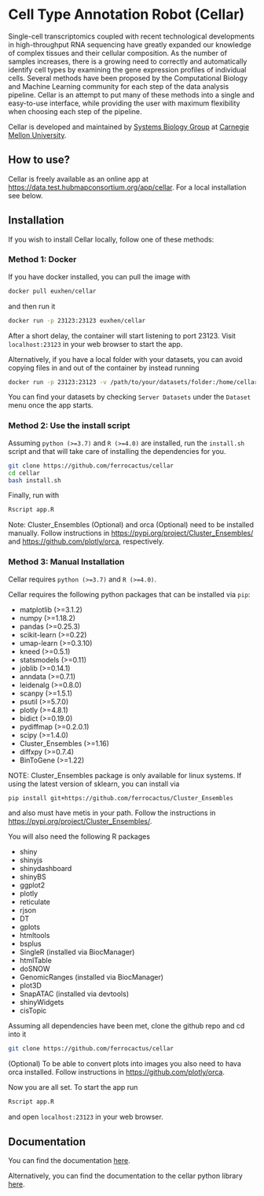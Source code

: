 <h1>Cell Type Annotation Robot (Cellar)</h1>

Single-cell transcriptomics coupled with recent technological
developments in high-throughput RNA sequencing have greatly
expanded our knowledge of complex tissues and their cellular
composition. As the number of samples increases, there is a
growing need to correctly and automatically identify cell
types by examining the gene expression profiles of individual
cells. Several methods have been proposed by the Computational
Biology and Machine Learning community for each step of the data
analysis pipeline. Cellar is an attempt to put many of these methods
into a single and easy-to-use interface, while providing the user
with maximum flexibility when choosing each step of the pipeline.

Cellar is developed and maintained by <a href="http://www.sb.cs.cmu.edu/"
    target="_blank">Systems Biology Group</a> at
    <a href="https://www.cmu.edu/" target="_blank">Carnegie Mellon University</a>.

<h2>How to use?</h2>
Cellar is freely available as an online app at
<a href="https://data.test.hubmapconsortium.org/app/cellar" target="_blank">
https://data.test.hubmapconsortium.org/app/cellar</a>. For a local
installation see below.

<h2>Installation</h2>
If you wish to install Cellar locally, follow one of these methods:

<h3>Method 1: Docker</h3>
If you have docker installed, you can pull the image with

```bash
docker pull euxhen/cellar
```

and then run it

```bash
docker run -p 23123:23123 euxhen/cellar
```

After a short delay, the container will start listening to port 23123.
Visit `localhost:23123` in your web browser to start the app.

Alternatively, if you have a local folder with your datasets,
you can avoid copying files in and out of the container by
instead running

```bash
docker run -p 23123:23123 -v /path/to/your/datasets/folder:/home/cellar/datasets/server euxhen/cellar
```

You can find your datasets by checking `Server Datasets` under
the `Dataset` menu once the app starts.

<h3>Method 2: Use the install script</h3>

Assuming `python (>=3.7)` and `R (>=4.0)` are installed, run the `install.sh` script
and that will take care of installing the dependencies for you.

```bash
git clone https://github.com/ferrocactus/cellar
cd cellar
bash install.sh
```

Finally, run with
```bash
Rscript app.R
```

Note: Cluster_Ensembles (Optional) and orca (Optional) need to be installed manually.
Follow instructions in <a href="https://pypi.org/project/Cluster_Ensembles/" target="_blank">
https://pypi.org/project/Cluster_Ensembles/</a> and
<a href="https://github.com/plotly/orca" target="_blank">https://github.com/plotly/orca</a>,
respectively.

<h3>Method 3: Manual Installation</h3>

Cellar requires `python (>=3.7)` and `R (>=4.0)`.

Cellar requires the following python packages that can be installed via `pip`:

* matplotlib (>=3.1.2)
* numpy (>=1.18.2)
* pandas (>=0.25.3)
* scikit-learn (>=0.22)
* umap-learn (>=0.3.10)
* kneed (>=0.5.1)
* statsmodels (>=0.11)
* joblib (>=0.14.1)
* anndata (>=0.7.1)
* leidenalg (>=0.8.0)
* scanpy (>=1.5.1)
* psutil (>=5.7.0)
* plotly (>=4.8.1)
* bidict (>=0.19.0)
* pydiffmap (>=0.2.0.1)
* scipy (>=1.4.0)
* Cluster_Ensembles (>=1.16)
* diffxpy (>=0.7.4)
* BinToGene (>=1.22)

NOTE: Cluster_Ensembles package is only available for linux systems.
If using the latest version of sklearn, you can install via

```bash
pip install git+https://github.com/ferrocactus/Cluster_Ensembles
```
and also must have metis in your path. Follow the instructions in
<a href="https://pypi.org/project/Cluster_Ensembles/" target="_blank">
https://pypi.org/project/Cluster_Ensembles/</a>.

You will also need the following R packages

* shiny
* shinyjs
* shinydashboard
* shinyBS
* ggplot2
* plotly
* reticulate
* rjson
* DT
* gplots
* htmltools
* bsplus
* SingleR (installed via BiocManager)
* htmlTable
* doSNOW
* GenomicRanges (installed via BiocManager)
* plot3D
* SnapATAC (installed via devtools)
* shinyWidgets
* cisTopic

Assuming all dependencies have been met, clone the github repo
and cd into it

```bash
git clone https://github.com/ferrocactus/cellar
```

(Optional) To be able to convert plots into images
you also need to hava orca installed. Follow instructions in
<a href="https://github.com/plotly/orca" target="_blank">
https://github.com/plotly/orca</a>.

Now you are all set. To start the app run

```bash
Rscript app.R
```

and open `localhost:23123` in your web browser.

<h2>Documentation</h2>

You can find the documentation <a href="doc/cellar_guide.md" target="_blank">here</a>.

Alternatively, you can find the documentation to the cellar python library <a href="doc/cellar_python_guide.rst" target="_blank">here</a>.
